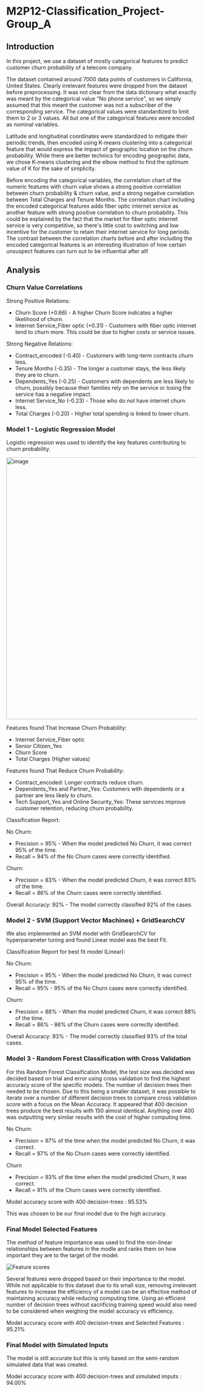 # M2P12-Classification_Project-Group_A

## Introduction

In this project, we use a dataset of mostly categorical features to predict customer churn probability of a telecom company.

The dataset contained around 7000 data points of customers in California, United States. Clearly irrelevant features were dropped from the dataset before preprocessing. It was not clear from the data dictionary what exactly was meant by the categorical value "No phone service", so we simply assumed that this meant the customer was not a subscriber of the corresponding service. The categorical values were standardized to limit them to 2 or 3 values. All but one of the categorical features were encoded as nominal variables.

Latitude and longitudinal coordinates were standardized to mitigate their periodic trends, then encoded using K-means clustering into a categorical feature that would express the impact of geographic location on the churn probability. While there are better technics for encoding geographic data, we chose K-means clustering and the elbow method to find the optimum value of K for the sake of simplicity. 

Before encoding the categorical variables, the correlation chart of the numeric features with churn value shows a strong positive correlation between churn probability & churn value, and a strong negative correlation between Total Charges and Tenure Months. The correlation chart including the encoded categorical features adds fiber optic internet service as another feature with strong positive correlation to churn probability. This could be explained by the fact that the market for fiber optic internet service is very competitive, so there's little cost to switching and low incentive for the customer to retain their internet service for long periods. The contrast between the correlation charts before and after including the encoded categorical features is an interesting illustration of how certain unsuspect features can turn out to be influential after all!

## Analysis
### Churn Value Correlations
Strong Positive Relations:
- Churn Score (+0.66) - A higher Churn Score indicates a higher likelihood of churn. 
- Internet Service_Fiber optic (+0.31) - Customers with fiber optic internet tend to churn more. This could be due to higher costs or service issues.
 
Strong Negative Relations:
- Contract_encoded (-0.40) - Customers with long-term contracts churn less.
- Tenure Months (-0.35) - The longer a customer stays, the less likely they are to churn.
- Dependents_Yes (-0.25) - Customers with dependents are less likely to churn, possibly because their families rely on the service or losing the service has a negative impact.
- Internet Service_No (-0.23) - Those who do not have internet churn less.
- Total Charges (-0.20) - Higher total spending is linked to lower churn.

### Model 1 - Logistic Regression Model
Logistic regression was used to identify the key features contributing to churn probability.

<img width="690" alt="image" src="https://github.com/user-attachments/assets/651baf0a-4570-4b62-a809-c2e750713d6c" />

Features found That Increase Churn Probability:
- Internet Service_Fiber optic
- Senior Citizen_Yes
- Churn Score
- Total Charges (Higher values)

Features found That Reduce Churn Probability:
- Contract_encoded: Longer contracts reduce churn.
- Dependents_Yes and Partner_Yes: Customers with dependents or a partner are less likely to churn.
- Tech Support_Yes and Online Security_Yes: These services improve customer retention, reducing churn probability.

Classification Report:

No Churn:
- Precision = 95% - When the model predicted No Churn, it was correct 95% of the time.
- Recall    = 94% of the No Churn cases were correctly identified.
  
Churn:
- Precision = 83% - When the model predicted Churn, it was correct 83% of the time.
- Recall    = 86% of the Churn cases were correctly identified.

Overall Accuracy: 92% - The model correctly classified 92% of the cases.

### Model 2 - SVM (Support Vector Machines) + GridSearchCV
We also implemented an SVM model with GridSearchCV for hyperparameter tuning and found Linear model was the best Fit.

Classification Report for best fit model (Linear):

No Churn:
- Precision = 95% - When the model predicted No Churn, it was correct 95% of the time.
- Recall = 95% - 95% of the No Churn cases were correctly identified.
  
Churn:
- Precision = 88% - When the model predicted Churn, it was correct 88% of the time.
- Recall = 86% - 86% of the Churn cases were correctly identified.

Overall Accuracy: 93% - The model correctly classified 93% of the total cases.

### Model 3 - Random Forest Classification with Cross Validation
For this Random Forest Classification Model, the test size was decided was decided based on trial and error using cross validation to find the highest accuracy score of the specific models. The number of decision trees then needed to be chosen. Due to this being a smaller dataset, it was possible to iterate over a number of different decision trees to compare cross validation score with a focus on the Mean Accuracy. It appeared that 400 decision trees produce the best results with 150 almost identical. Anything over 400 was outputting very similar results with the cost of higher computing time.

No Churn:
- Precision = 97% of the time when the model predicted No Churn, it was correct.
- Recall    = 97% of the No Churn cases were correctly identified.

Churn
- Precision = 93% of the time when the model predicted Churn, it was correct.
- Recall    = 91% of the Churn cases were correctly identified.

Model accuracy score with 400 decision-trees : 95.53%

This was chosen to be our final model due to the high accuracy.

### Final Model Selected Features

The method of feature importance was used to find the non-linear relationships between features in the modle and ranks them on how important they are to the target of the model.

![Feature scores](https://github.com/user-attachments/assets/ae08cf23-f897-494b-a5c7-38c222e00949)

Several features were dropped based on their importance to the model. While not applicable to this dataset due to its small size, removing irrelevant features to increase the efficiency of a model can be an effective method of maintaining accuracy while reducing computing time. Using an efficient number of decision trees without sacrificing training speed would also need to be considered when weighing the model accuracy vs efficiency.

Model accuracy score with 400 decision-trees and Selected Features : 95.21%

### Final Model with Simulated Inputs

The model is still accurate but this is only based on the semi-random simulated data that was created.

Model accuracy score with 400 decision-trees and simulated imputs : 94.00%











